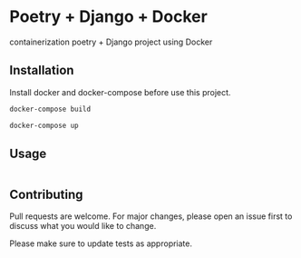 # Poetry + Django + Docker

containerization poetry + Django project using Docker

## Installation

Install docker and docker-compose before use this project.

```bash
docker-compose build
```
```bash
docker-compose up
```

## Usage

```python

```

## Contributing

Pull requests are welcome. For major changes, please open an issue first
to discuss what you would like to change.

Please make sure to update tests as appropriate.

